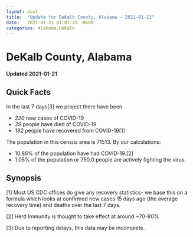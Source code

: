 ```yaml
---
layout: post
title:  "Update for DeKalb County, Alabama - 2021-01-21"
date:   2021-01-21 01:01:29 -0600
categories: Alabama,DeKalb
---
```


# DeKalb County, Alabama
#### Updated 2021-01-21

## Quick Facts

In the last 7 days[3] we project there have been
- *220* new cases of COVID-19
- *29* people have died of COVID-19
- *192* people have recovered from COVID-19[1]

The population in this census area is 71513. By our calculations:
- 10.86% of the population have had COVID-19.[2]
- 1.05% of the population or 750.0 people are actively fighting the virus.

## Synopsis




[1] Most US CDC offices do give any recovery statistics- we base this on a formula which looks at confirmed new cases
15 days ago (the average recovery time) and deaths over the last 7 days.

[2] Herd Immunity is thought to take effect at around ~70-80%

[3] Due to reporting delays, this data may be incomplete.
 
    